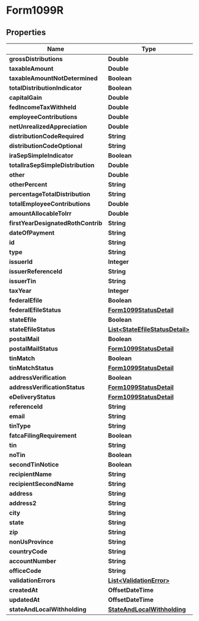 

# Form1099R


## Properties

| Name | Type | Description | Notes |
|------------ | ------------- | ------------- | -------------|
|**grossDistributions** | **Double** |  |  [optional] |
|**taxableAmount** | **Double** |  |  [optional] |
|**taxableAmountNotDetermined** | **Boolean** |  |  [optional] |
|**totalDistributionIndicator** | **Boolean** |  |  [optional] |
|**capitalGain** | **Double** |  |  [optional] |
|**fedIncomeTaxWithheld** | **Double** |  |  [optional] |
|**employeeContributions** | **Double** |  |  [optional] |
|**netUnrealizedAppreciation** | **Double** |  |  [optional] |
|**distributionCodeRequired** | **String** |  |  [optional] |
|**distributionCodeOptional** | **String** |  |  [optional] |
|**iraSepSimpleIndicator** | **Boolean** |  |  [optional] |
|**totalIraSepSimpleDistribution** | **Double** |  |  [optional] |
|**other** | **Double** |  |  [optional] |
|**otherPercent** | **String** |  |  [optional] |
|**percentageTotalDistribution** | **String** |  |  [optional] |
|**totalEmployeeContributions** | **Double** |  |  [optional] |
|**amountAllocableToIrr** | **Double** |  |  [optional] |
|**firstYearDesignatedRothContrib** | **String** |  |  [optional] |
|**dateOfPayment** | **String** |  |  [optional] |
|**id** | **String** |  |  [optional] |
|**type** | **String** |  |  [optional] |
|**issuerId** | **Integer** |  |  [optional] |
|**issuerReferenceId** | **String** |  |  [optional] |
|**issuerTin** | **String** |  |  [optional] |
|**taxYear** | **Integer** |  |  [optional] |
|**federalEfile** | **Boolean** |  |  [optional] |
|**federalEfileStatus** | [**Form1099StatusDetail**](Form1099StatusDetail.md) |  |  [optional] |
|**stateEfile** | **Boolean** |  |  [optional] |
|**stateEfileStatus** | [**List&lt;StateEfileStatusDetail&gt;**](StateEfileStatusDetail.md) |  |  [optional] |
|**postalMail** | **Boolean** |  |  [optional] |
|**postalMailStatus** | [**Form1099StatusDetail**](Form1099StatusDetail.md) |  |  [optional] |
|**tinMatch** | **Boolean** |  |  [optional] |
|**tinMatchStatus** | [**Form1099StatusDetail**](Form1099StatusDetail.md) |  |  [optional] |
|**addressVerification** | **Boolean** |  |  [optional] |
|**addressVerificationStatus** | [**Form1099StatusDetail**](Form1099StatusDetail.md) |  |  [optional] |
|**eDeliveryStatus** | [**Form1099StatusDetail**](Form1099StatusDetail.md) |  |  [optional] |
|**referenceId** | **String** |  |  [optional] |
|**email** | **String** |  |  [optional] |
|**tinType** | **String** |  |  [optional] |
|**fatcaFilingRequirement** | **Boolean** |  |  [optional] |
|**tin** | **String** |  |  [optional] |
|**noTin** | **Boolean** |  |  [optional] |
|**secondTinNotice** | **Boolean** |  |  [optional] |
|**recipientName** | **String** |  |  [optional] |
|**recipientSecondName** | **String** |  |  [optional] |
|**address** | **String** |  |  [optional] |
|**address2** | **String** |  |  [optional] |
|**city** | **String** |  |  [optional] |
|**state** | **String** |  |  [optional] |
|**zip** | **String** |  |  [optional] |
|**nonUsProvince** | **String** |  |  [optional] |
|**countryCode** | **String** |  |  [optional] |
|**accountNumber** | **String** |  |  [optional] |
|**officeCode** | **String** |  |  [optional] |
|**validationErrors** | [**List&lt;ValidationError&gt;**](ValidationError.md) |  |  [optional] |
|**createdAt** | **OffsetDateTime** |  |  [optional] |
|**updatedAt** | **OffsetDateTime** |  |  [optional] |
|**stateAndLocalWithholding** | [**StateAndLocalWithholding**](StateAndLocalWithholding.md) |  |  [optional] |



